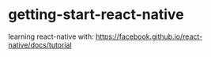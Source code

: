 # getting-start-react-native
learning react-native with: https://facebook.github.io/react-native/docs/tutorial
